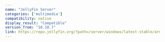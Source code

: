 ```yaml
---
name: "JellyFin Server"
categories: ['multimedia']
compatibility: native
display_result: "Compatible"
version_from: "10.10.7"
link: https://repo.jellyfin.org/?path=/server/windows/latest-stable/arm64
---
```

